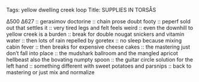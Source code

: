 Tags: yellow dwelling creek loop
Title: SUPPLIES IN TORSÅS
  
∆500 ∆627 :: gerasimov doctorine :: chain prose doubt footy :: peperf sold out that settles it :: very tired legs and felt feels weird :: even the downhill to yellow creek is a burden :: break for double nougat snickers and vitamin water :: then lots of rain repelled by goretex :: no sleep because mixing cabin fever :: then breaks for expensive cheese cakes :: the mastering just don’t fall into place :: the mudshark ballroom and the mangled apricot hellbeast also the bovating numpty spoon :: the guitar circle solution for the left hand :: something different with sweet potatoes and parsnips :: back to mastering or just mix and normalize  
